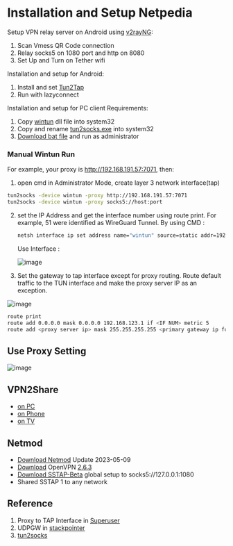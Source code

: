# Installation and Setup Netpedia

Setup VPN relay server on Android using [v2rayNG](https://play.google.com/store/apps/details?id=com.v2ray.ang):
1. Scan Vmess QR Code connection
2. Relay socks5 on 1080 port and http on 8080
3. Set Up and Turn on Tether wifi

Installation and setup for Android:
1. Install and set [Tun2Tap](https://play.google.com/store/apps/details?id=com.newtoolsworks.tun2tap)
2. Run with lazyconnect

Installation and setup for PC client Requirements:
1. Copy [wintun](https://www.wintun.net/) dll file into system32
2. Copy and rename [tun2socks.exe](https://github.com/xjasonlyu/tun2socks/releases) into  system32
3. [Download bat file](wintun.bat) and run as administrator

### Manual Wintun Run
For example, your proxy is http://192.168.191.57:7071, then:

1. open cmd in Administrator Mode, create layer 3 network interface(tap)
```sh
tun2socks -device wintun -proxy http://192.168.191.57:7071
tun2socks -device wintun -proxy socks5://host:port
```
2. set the IP Address and get the interface number using route print. For example, 51 were identified as WireGuard Tunnel. By using CMD :
    ```sh
    netsh interface ip set address name="wintun" source=static addr=192.168.123.1 mask=255.255.255.0 gateway=none
    ```
    Use Interface :
    
    ![image](https://user-images.githubusercontent.com/11188109/233845162-753567e6-0911-4788-840a-4b877fcdd610.png)

3. Set the gateway to tap interface except for proxy routing. Route default traffic to the TUN interface and make the proxy server IP as an exception.

  ![image](https://user-images.githubusercontent.com/11188109/233844995-b8e4f27e-f54e-4a22-99cf-53bba2c95a97.png)

  ```sh
  route print
  route add 0.0.0.0 mask 0.0.0.0 192.168.123.1 if <IF NUM> metric 5
  route add <proxy server ip> mask 255.255.255.255 <primary gateway ip for proxy server>
  ```

## Use Proxy Setting

![image](https://github.com/netpedia/netpedia.github.io/assets/11188109/5af51c8b-0be6-4bbd-af69-cc14850a45bf)  

## VPN2Share

* [on PC](https://newtoolsworks.com/tun2tap/)
* [on Phone](https://play.google.com/store/apps/details?id=com.newtoolsworks.vpn2share&hl=en_US)
* [on TV](https://apkpure.com/vpn2share-share-vpn-no-root/com.newtoolsworks.vpn2share)

## Netmod

* [Download Netmod](https://sourceforge.net/projects/netmodhttp/) Update 2023-05-09 
* [Download](https://openvpn.net/community-downloads/) OpenVPN [2.6.3](https://swupdate.openvpn.org/community/releases/OpenVPN-2.6.3-I003-amd64.msi)
* [Download SSTAP-Beta](https://sourceforge.net/projects/sstap/) global setup to socks5://127.0.0.1:1080
* Shared SSTAP 1 to any network

## Reference

1. Proxy to TAP Interface in [Superuser](https://superuser.com/questions/1339015/virtual-network-adapter-that-forwards-request-to-a-socks-proxy)
2. UDPGW in [stackpointer](https://stackpointer.io/network/ssh-port-forwarding-tcp-udp/365/)
3. [tun2socks](https://github.com/xjasonlyu/tun2socks/wiki/Examples)
